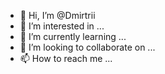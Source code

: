 - 👋 Hi, I’m @Dmirtrii
- 👀 I’m interested in ...
- 🌱 I’m currently learning ...
- 💞️ I’m looking to collaborate on ...
- 📫 How to reach me ...

<!---
Dmirtrii/Dmirtrii is a ✨ special ✨ repository because its `README.md` (this file) appears on your GitHub profile.
You can click the Preview link to take a look at your changes.
--->
